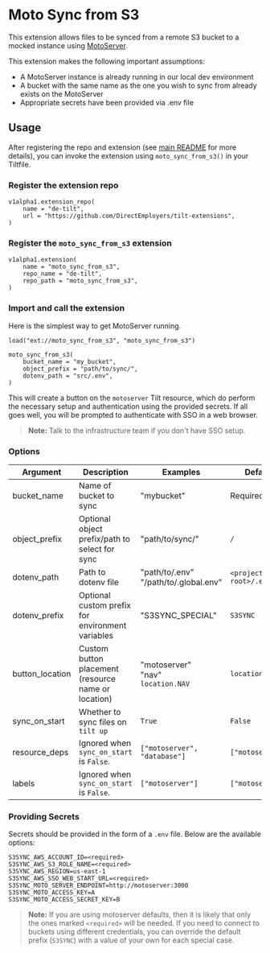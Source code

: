 # Moto Sync from S3

This extension allows files to be synced from a remote S3 bucket to a mocked instance using [MotoServer](../motoserver/README.md).

This extension makes the following important assumptions:
- A MotoServer instance is already running in our local dev environment
- A bucket with the same name as the one you wish to sync from already exists on the MotoServer
- Appropriate secrets have been provided via .env file

## Usage

After registering the repo and extension (see [main README](../README.md) for more details), you can invoke the extension using
`moto_sync_from_s3()` in your Tiltfile.

### Register the extension repo
```starlark
v1alpha1.extension_repo(
    name = "de-tilt",
    url = "https://github.com/DirectEmployers/tilt-extensions",
)
```

### Register the `moto_sync_from_s3` extension
```starlark
v1alpha1.extension(
    name = "moto_sync_from_s3",
    repo_name = "de-tilt",
    repo_path = "moto_sync_from_s3",
)
```

### Import and call the extension
Here is the simplest way to get MotoServer running.

```starlark
load("ext://moto_sync_from_s3", "moto_sync_from_s3")

moto_sync_from_s3(
    bucket_name = "my_bucket",
    object_prefix = "path/to/sync/",
    dotenv_path = "src/.env",
)
```

This will create a button on the `motoserver` Tilt resource, which do perform the necessary setup and authentication
using the provided secrets. If all goes well, you will be prompted to authenticate with SSO in a web browser.

> **Note:** Talk to the infrastructure team if you don't have SSO setup.

### Options

| Argument        | Description                                         | Examples                                  | Default               |
|-----------------|-----------------------------------------------------|-------------------------------------------|-----------------------|
| bucket_name     | Name of bucket to sync                              | "mybucket"                                | Required              |
| object_prefix   | Optional object prefix/path to select for sync      | "path/to/sync/"                           | `/`                   |
| dotenv_path     | Path to dotenv file                                 | "path/to/.env"<br/>"/path/to/.global.env" | `<project root>/.env` |
| dotenv_prefix   | Optional custom prefix for environment variables    | "S3SYNC_SPECIAL"                          | `S3SYNC`              |
| button_location | Custom button placement (resource name or location) | "motoserver"<br/>"nav"<br/>`location.NAV` | `location.NAV`        |
| sync_on_start   | Whether to sync files on `tilt up`                  | `True`                                    | `False`               |
| resource_deps   | Ignored when `sync_on_start` is `False`.            | `["motoserver", "database"]`              | `["motoserver"]`      |
| labels          | Ignored when `sync_on_start` is `False`.            | `["motoserver"]`                          | `["motoserver"]`      |


### Providing Secrets
Secrets should be provided in the form of a `.env` file. Below are the available options:

```dotenv
S3SYNC_AWS_ACCOUNT_ID=<required>
S3SYNC_AWS_S3_ROLE_NAME=<required>
S3SYNC_AWS_REGION=us-east-1
S3SYNC_AWS_SSO_WEB_START_URL=<required>
S3SYNC_MOTO_SERVER_ENDPOINT=http://motoserver:3000
S3SYNC_MOTO_ACCESS_KEY=A
S3SYNC_MOTO_ACCESS_SECRET_KEY=B
```
> **Note:** If you are using motoserver defaults, then it is likely that only the ones marked `<required>` will be 
> needed. If you need to connect to buckets using different credentials, you can override the default prefix (`S3SYNC`)
> with a value of your own for each special case.
